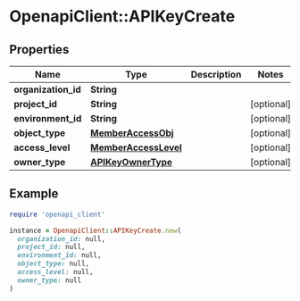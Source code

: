 # OpenapiClient::APIKeyCreate

## Properties

| Name | Type | Description | Notes |
| ---- | ---- | ----------- | ----- |
| **organization_id** | **String** |  |  |
| **project_id** | **String** |  | [optional] |
| **environment_id** | **String** |  | [optional] |
| **object_type** | [**MemberAccessObj**](MemberAccessObj.md) |  | [optional] |
| **access_level** | [**MemberAccessLevel**](MemberAccessLevel.md) |  | [optional] |
| **owner_type** | [**APIKeyOwnerType**](APIKeyOwnerType.md) |  | [optional] |

## Example

```ruby
require 'openapi_client'

instance = OpenapiClient::APIKeyCreate.new(
  organization_id: null,
  project_id: null,
  environment_id: null,
  object_type: null,
  access_level: null,
  owner_type: null
)
```

